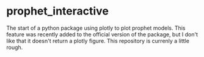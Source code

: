 # prophet_interactive
The start of a python package using plotly to plot prophet models.  This feature was recently added to the official version of the package, but I don't like that it doesn't return a plotly figure. This repository is currenly a little rough.
